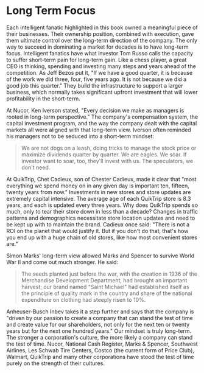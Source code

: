 # Long Term Focus

Each intelligent fanatic highlighted in this book owned a meaningful piece of their businesses. Their ownership position, combined with execution, gave them ultimate control over the long-term direction of the company. The only way to succeed in dominating a market for decades is to have long-term focus. Intelligent fanatics have what investor Tom Russo calls the capacity to suffer short-term pain for long-term gain. Like a chess player, a great CEO is thinking, spending and investing many steps and years ahead of the competition. As Jeff Bezos put it, "If we have a good quarter, it is because of the work we did three, four, five years ago. It is not because we did a good job this quarter." They build the infrastructure to support a larger business, which normally takes significant upfront investment that will lower profitability in the short-term. 

At Nucor, Ken Iverson stated, "Every decision we make as managers is rooted in long-term perspective." The company's compensation system, the capital investment program, and the way the company dealt with the capital markets all were aligned with that long-term view. Iverson often reminded his managers not to be seduced into a short-term mindset:
> We are not dogs on a leash, doing tricks to manage the stock price or maximize dividends quarter by quarter. We are eagles. We soar. If investor want to soar, too, they'll invest with us. The speculators, we don't need.

At QuikTrip, Chet Cadieux, son of Chester Cadieux, made it clear that "most everything we spend money on in any given day is important ten, fifteen, twenty years from now." Investments in new stores and store updates are extremely capital intensive. The average age of each QuikTrip store is 8.3 years, and each is updated every three years. Why does QuikTrip spends so much, only to tear their store down in less than a decade? Changes in traffic patterns and demographics necessitate store location updates and need to be kept up with to maintain the brand. Cadieux once said: "There is not a ROI on the planet that would justify it. But if you don't do that, that's how you end up with a huge chain of old stores, like how most convenient stores are."

Simon Marks' long-term view allowed Marks and Spencer to survive World War II and come out much stronger. He said: 
> The seeds planted just before the war, with the creation in 1936 of the Merchandise Development Department, had brought an important harvest; our brand named "Saint Michael" had established itself as the principle of quality mark in the country and share of the national expenditure on clothing had steeply risen to 10%.

Anheuser-Busch Inbev takes it a step further and says that the company is "driven by our passion to create a company that can stand the test of time and create value for our shareholders, not only for the next ten or twenty years but for the next one hundred years." Our mindset is truly long-term. The stronger a corporation's culture, the more likely a company can stand the test of time. Nucor, National Cash Register, Marks & Spencer, Southwest Airlines, Les Schwab Tire Centers, Costco (the current form of Price Club), Walmart, QuikTrip and many other corporations have stood the test of time purely on the strength of their cultures. 